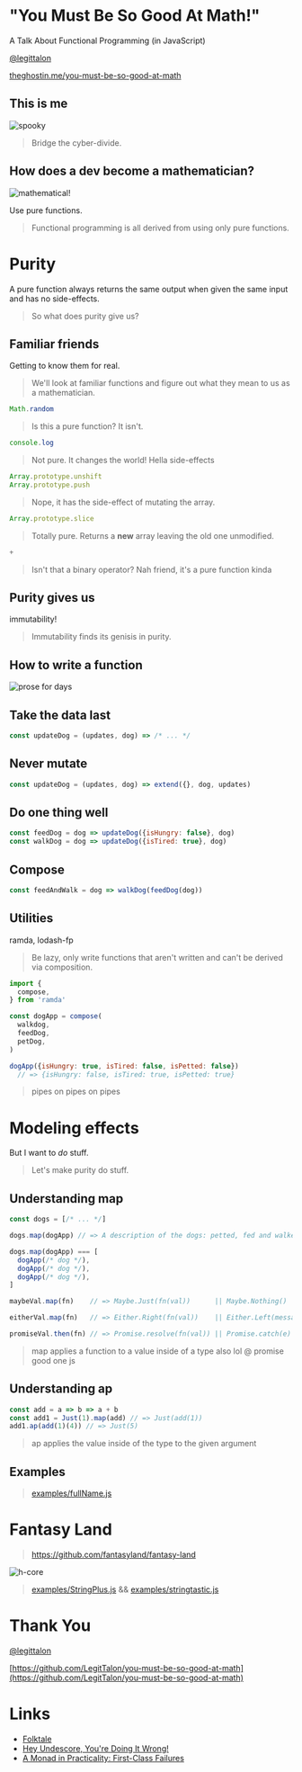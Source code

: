 # "You Must Be So Good At Math!"

A Talk About Functional Programming (in JavaScript)

<a href='http://twitter.com/legittalon'>@legittalon</a>

<a href='http://theghostin.me/you-must-be-so-good-at-math/#/'>
  theghostin.me/you-must-be-so-good-at-math
</a>


## This is me

![spooky](img/me.png)

> Bridge the cyber-divide.


## How does a dev become a mathematician?

![mathematical!](img/math.gif)

<span class="fragment">Use pure functions.</span>

> Functional programming is all derived from using only pure functions.



# Purity

A pure function always returns the same output when given the same input and
has no side-effects.

> So what does purity give us?


## Familiar friends

Getting to know them for real.

> We'll look at familiar functions and figure out what they mean to us as a 
  mathematician.


```js
Math.random
```
> Is this a pure function? It isn't.


```js
console.log
```
> Not pure. It changes the world! Hella side-effects


```js
Array.prototype.unshift
Array.prototype.push
```
> Nope, it has the side-effect of mutating the array. 


```js
Array.prototype.slice
```
> Totally pure. Returns a **new** array leaving the old one unmodified.


```js
+
```
> Isn't that a binary operator? Nah friend, it's a pure function kinda


## Purity gives us

<span class="fragment">immutability!</span>
> Immutability finds its genisis in purity.



## How to write a function

![prose for days](img/poet.gif)


## Take the data last 

```js
const updateDog = (updates, dog) => /* ... */ 
```


## Never mutate

```js
const updateDog = (updates, dog) => extend({}, dog, updates)
```


## Do one thing well

```js
const feedDog = dog => updateDog({isHungry: false}, dog)
const walkDog = dog => updateDog({isTired: true}, dog)
```


## Compose

```js
const feedAndWalk = dog => walkDog(feedDog(dog))
```


## Utilities

ramda, lodash-fp

> Be lazy, only write functions that aren't written and can't be derived via
  composition.


```js
import {
  compose,
} from 'ramda'

const dogApp = compose(
  walkdog,
  feedDog,
  petDog,
)

dogApp({isHungry: true, isTired: false, isPetted: false})
  // => {isHungry: false, isTired: true, isPetted: true}
```
> pipes on pipes on pipes 



# Modeling effects

But I want to _do_ stuff.

> Let's make purity do stuff.


## Understanding map

```js
const dogs = [/* ... */]

dogs.map(dogApp) // => A description of the dogs: petted, fed and walked.

dogs.map(dogApp) === [
  dogApp(/* dog */),
  dogApp(/* dog */),
  dogApp(/* dog */),
]
```


```js
maybeVal.map(fn)    // => Maybe.Just(fn(val))      || Maybe.Nothing()

eitherVal.map(fn)   // => Either.Right(fn(val))    || Either.Left(message)

promiseVal.then(fn) // => Promise.resolve(fn(val)) || Promise.catch(e)
```
> map applies a function to a value inside of a type
  also lol @ promise good one js 


## Understanding ap

```js
const add = a => b => a + b
const add1 = Just(1).map(add) // => Just(add(1))
add1.ap(add(1)(4)) // => Just(5)
```
> ap applies the value inside of the type to the given argument


## Examples
> [examples/fullName.js](examples/fullName.js)



# Fantasy Land
> https://github.com/fantasyland/fantasy-land



![h-core](img/hacker.gif)

> [examples/StringPlus.js](examples/StringPlus.js) && [examples/stringtastic.js](examples/stringtastic.js)



# Thank You

<a href='http://twitter.com/legittalon'>@legittalon</a>

[https://github.com/LegitTalon/you-must-be-so-good-at-math](https://github.com/LegitTalon/you-must-be-so-good-at-math)



# Links

- [Folktale](https://github.com/folktale/folktale)
- [Hey Undescore, You're Doing It Wrong!](https://www.youtube.com/watch?v=m3svKOdZijA&feature=youtu.be)
- [A Monad in Practicality: First-Class Failures](http://robotlolita.me/2013/12/08/a-monad-in-practicality-first-class-failures.html)
